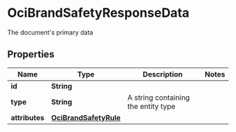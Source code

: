

# OciBrandSafetyResponseData

The document's primary data

## Properties

Name | Type | Description | Notes
------------ | ------------- | ------------- | -------------
**id** | **String** |  | 
**type** | **String** | A string containing the entity type | 
**attributes** | [**OciBrandSafetyRule**](OciBrandSafetyRule.md) |  | 



